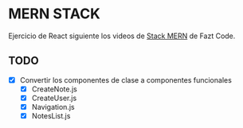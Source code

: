 # MERN STACK

Ejercicio de React siguiente los videos de [Stack MERN](https://www.youtube.com/playlist?list=PLo5lAe9kQrwrGPjhhzejCt3JENYf5uDNf) de Fazt Code.

## TODO
- [x] Convertir los componentes de clase a componentes funcionales
    -  [x] CreateNote.js
    -  [x] CreateUser.js
    -  [x] Navigation.js
    -  [x] NotesList.js